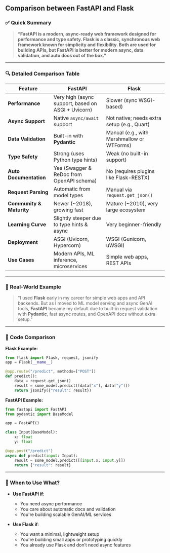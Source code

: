 Comparison between **FastAPI** and **Flask**
---

### ✅ **Quick Summary**

> **“FastAPI is a modern, async-ready web framework designed for performance and type safety. Flask is a classic, synchronous web framework known for simplicity and flexibility. Both are used for building APIs, but FastAPI is better for modern async, data validation, and auto docs out of the box.”**

---

### 🔍 **Detailed Comparison Table**

| Feature                  | **FastAPI**                                        | **Flask**                                   |
| ------------------------ | -------------------------------------------------- | ------------------------------------------- |
| **Performance**          | Very high (async support, based on ASGI + Uvicorn) | Slower (sync WSGI-based)                    |
| **Async Support**        | Native `async/await` support                       | Not native; needs extra setup (e.g., Quart) |
| **Data Validation**      | Built-in with **Pydantic**                         | Manual (e.g., with Marshmallow or WTForms)  |
| **Type Safety**          | Strong (uses Python type hints)                    | Weak (no built-in support)                  |
| **Auto Documentation**   | Yes (Swagger & ReDoc from OpenAPI schema)          | No (requires plugins like Flask-RESTX)      |
| **Request Parsing**      | Automatic from model types                         | Manual via `request.get_json()`             |
| **Community & Maturity** | Newer (\~2018), growing fast                       | Mature (\~2010), very large ecosystem       |
| **Learning Curve**       | Slightly steeper due to type hints & async         | Very beginner-friendly                      |
| **Deployment**           | ASGI (Uvicorn, Hypercorn)                          | WSGI (Gunicorn, uWSGI)                      |
| **Use Cases**            | Modern APIs, ML inference, microservices           | Simple web apps, REST APIs                  |

---

### 🧠 Real-World Example

> "I used **Flask** early in my career for simple web apps and API backends. But as I moved to ML model serving and async GenAI tools, **FastAPI** became my default due to built-in request validation with **Pydantic**, fast async routes, and OpenAPI docs without extra setup."

---

### 🧪 Code Comparison

**Flask Example:**

```python
from flask import Flask, request, jsonify
app = Flask(__name__)

@app.route("/predict", methods=["POST"])
def predict():
    data = request.get_json()
    result = some_model.predict([data["x"], data["y"]])
    return jsonify({"result": result})
```

**FastAPI Example:**

```python
from fastapi import FastAPI
from pydantic import BaseModel

app = FastAPI()

class Input(BaseModel):
    x: float
    y: float

@app.post("/predict")
async def predict(input: Input):
    result = some_model.predict([[input.x, input.y]])
    return {"result": result}
```

---

### 🏁 When to Use What?

* **Use FastAPI if**:

  * You need async performance
  * You care about automatic docs and validation
  * You're building scalable GenAI/ML services

* **Use Flask if**:

  * You want a minimal, lightweight setup
  * You're building small apps or prototyping quickly
  * You already use Flask and don’t need async features

